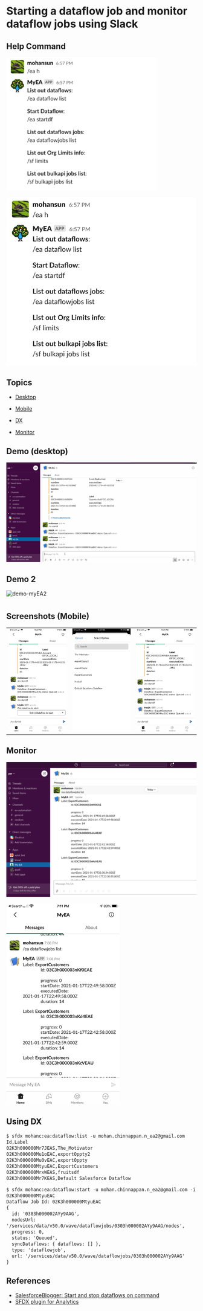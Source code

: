 # Starting a dataflow job and monitor dataflow jobs using Slack 

## Help Command
<img src='img/help-1.png' width='400'/></td>

![help](img/help-1.png)

## Topics
- [Desktop](#desktop)
- [Mobile](#mobile)
- [DX](#dx)

- [Monitor](#monitor)

<a name="desktop"></a>
## Demo (desktop)
![demo-myEA](img/myEA-1.gif)

## Demo 2
![demo-myEA2](img/myEA-2.gif)

#
<a name="mobile"></a>
## Screenshots (Mobile)

<table>
<tr>
<td> <img src='img/myea-1.png' width='300'/></td>
<td><img src='img/myEA-2.PNG' width='300'/></td>
<td><img src='img/myEA-3.png' width='300'/></td>
</table>

<a name="monitor"></a>
## Monitor
![monitor-desktop](img/myEA-moinitor-1.png)

<img src='img/myEA-moinitor-2.png' width='300'/>

<a name="dx"></a>
## Using DX
```
$ sfdx mohanc:ea:dataflow:list -u mohan.chinnappan.n_ea2@gmail.com
Id,Label
02K3h000000Mr7JEAS,The_Motivator
02K3h000000Mu1oEAC,exportOppty2
02K3h000000Mu0vEAC,exportOppty
02K3h000000MtyuEAC,ExportCustomers
02K3h000000MrxWEAS,fruitsdf
02K3h000000Mr7KEAS,Default Salesforce Dataflow

```

```
$ sfdx mohanc:ea:dataflow:start -u mohan.chinnappan.n_ea2@gmail.com -i 02K3h000000MtyuEAC
Dataflow Job Id: 02K3h000000MtyuEAC
{
  id: '0303h000002AYy9AAG',
  nodesUrl: '/services/data/v50.0/wave/dataflowjobs/0303h000002AYy9AAG/nodes',
  progress: 0,
  status: 'Queued',
  syncDataflows: { dataflows: [] },
  type: 'dataflowjob',
  url: '/services/data/v50.0/wave/dataflowjobs/0303h000002AYy9AAG'
}

```

## References
- [SalesforceBlogger: Start and stop dataflows on command](https://www.salesforceblogger.com/2021/01/19/start-and-stop-dataflows-on-command/)
- [SFDX plugin for Analytics](https://www.salesforceblogger.com/2020/11/17/mohans-sfdx-plugin-for-analytics/)
